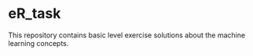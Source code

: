 # eR_task
This repository contains basic level exercise solutions about the machine learning concepts.  
